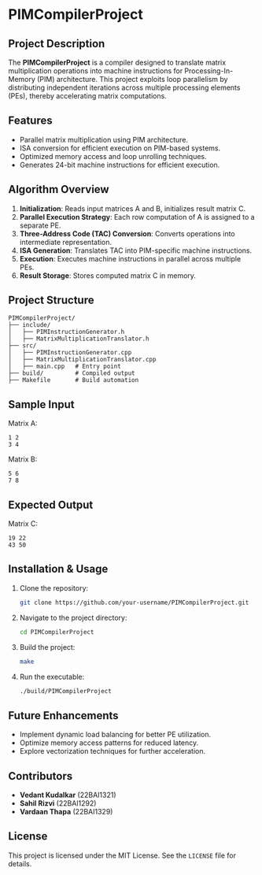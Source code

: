# PIMCompilerProject

## Project Description

The **PIMCompilerProject** is a compiler designed to translate matrix multiplication operations into machine instructions for Processing-In-Memory (PIM) architecture. This project exploits loop parallelism by distributing independent iterations across multiple processing elements (PEs), thereby accelerating matrix computations.

## Features

- Parallel matrix multiplication using PIM architecture.
- ISA conversion for efficient execution on PIM-based systems.
- Optimized memory access and loop unrolling techniques.
- Generates 24-bit machine instructions for efficient execution.

## Algorithm Overview

1. **Initialization**: Reads input matrices A and B, initializes result matrix C.
2. **Parallel Execution Strategy**: Each row computation of A is assigned to a separate PE.
3. **Three-Address Code (TAC) Conversion**: Converts operations into intermediate representation.
4. **ISA Generation**: Translates TAC into PIM-specific machine instructions.
5. **Execution**: Executes machine instructions in parallel across multiple PEs.
6. **Result Storage**: Stores computed matrix C in memory.

## Project Structure

```
PIMCompilerProject/
├── include/
│   ├── PIMInstructionGenerator.h
│   ├── MatrixMultiplicationTranslator.h
├── src/
│   ├── PIMInstructionGenerator.cpp
│   ├── MatrixMultiplicationTranslator.cpp
│   ├── main.cpp   # Entry point
├── build/         # Compiled output
├── Makefile       # Build automation
```

## Sample Input

Matrix A:

```
1 2
3 4
```

Matrix B:

```
5 6
7 8
```

## Expected Output

Matrix C:

```
19 22
43 50
```

## Installation & Usage

1. Clone the repository:
   ```bash
   git clone https://github.com/your-username/PIMCompilerProject.git
   ```
2. Navigate to the project directory:
   ```bash
   cd PIMCompilerProject
   ```
3. Build the project:
   ```bash
   make
   ```
4. Run the executable:
   ```bash
   ./build/PIMCompilerProject
   ```

## Future Enhancements

- Implement dynamic load balancing for better PE utilization.
- Optimize memory access patterns for reduced latency.
- Explore vectorization techniques for further acceleration.

## Contributors

- **Vedant Kudalkar** (22BAI1321)
- **Sahil Rizvi** (22BAI1292)
- **Vardaan Thapa** (22BAI1329)

## License

This project is licensed under the MIT License. See the `LICENSE` file for details.

